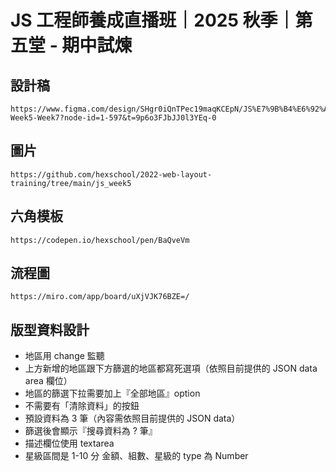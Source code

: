 # JS 工程師養成直播班｜2025 秋季｜第五堂 - 期中試煉

 ## 設計稿
```  
https://www.figma.com/design/SHgr0iQnTPec19maqKCEpN/JS%E7%9B%B4%E6%92%AD%E7%8F%AD-Week5-Week7?node-id=1-597&t=9p6o3FJbJJ0l3YEq-0
```
## 圖片
```
https://github.com/hexschool/2022-web-layout-training/tree/main/js_week5
```
## 六角模板
```
https://codepen.io/hexschool/pen/BaQveVm
```
## 流程圖
```
https://miro.com/app/board/uXjVJK76BZE=/
```
## 版型資料設計
- 地區用 change 監聽
- 上方新增的地區跟下方篩選的地區都寫死選項（依照目前提供的 JSON data area 欄位）
- 地區的篩選下拉需要加上『全部地區』option
- 不需要有「清除資料」的按鈕
- 預設資料為 3 筆（內容需依照目前提供的 JSON data）
- 篩選後會顯示『搜尋資料為 ? 筆』
- 描述欄位使用 textarea
- 星級區間是 1-10 分
金額、組數、星級的 type 為 Number

 
 
